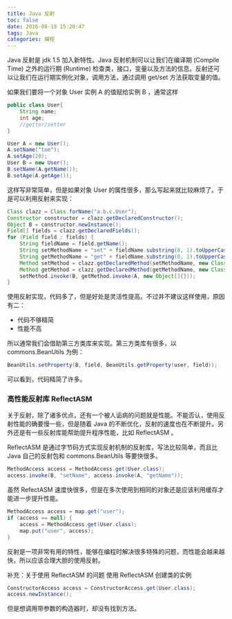 ```yaml
---
title: Java 反射
toc: false
date: 2016-08-19 15:20:47
tags: Java
categories: 编程
---
```


Java 反射是 jdk 1.5 加入新特性。Java 反射机制可以让我们在编译期 (Compile Time) 之外的运行期 (Runtime) 检查类，接口，变量以及方法的信息。反射还可以让我们在运行期实例化对象，调用方法，通过调用 get/set 方法获取变量的值。

如果我们要将一个对象 User 实例 A 的值赋给实例 B ，通常这样
```java
public class User{
    String name;
    int age;
    //getter/setter
}

User A = new User();
A.setName("tom");
A.setAge(20);
User B = new User();
B.setName(A.getName());
B.setAge(A.getAge());

```
这样写非常简单，但是如果对象 User 的属性很多，那么写起来就比较麻烦了。于是可以利用反射来实现：

```java
Class clazz = Class.forName("a.b.c.User");
Constructor constructor = clazz.getDeclaredConstructor();
Object B = constructor.newInstance();
Field[] fields = clazz.getDeclaredFields();
for (Field field : fields) {
    String fieldName = field.getName();
    String setMethodName = "set" + fieldName.substring(0, 1).toUpperCase() + fieldName.substring(1);
    String getMethodName = "get" + fieldName.substring(0, 1).toUpperCase() + fieldName.substring(1);
    Method setMethod = clazz.getDeclaredMethod(setMethodName, new Class[]{field.getType()});
    Method getMethod = clazz.getDeclaredMethod(getMethodName, new Class[]{});
    setMethod.invoke(B, getMethod.invoke(A, new Object[]{}));
}
```
使用反射实现，代码多了，但是好处是灵活性提高。不过并不建议这样使用，原因有二：

* 代码不够精简
* 性能不高

所以通常我们会借助第三方类库来实现。第三方类库有很多，以 commons.BeanUtils 为例：

```java
BeanUtils.setProperty(B, field, BeanUtils.getProperty(user, field));
```
可以看到，代码精简了许多。

### 高性能反射库 ReflectASM

关于反射，除了诸多优点，还有一个被人诟病的问题就是性能。不能否认，使用反射性能的确要慢一些，但是随着 Java 的不断优化，反射的速度也在不断提升。另外还是有一些反射库能帮助提升程序性能，比如 ReflectASM 。

ReflectASM 是通过字节码方式实现反射机制的反射库，写法比较简单，而且比 Java 自己的反射包和 commons.BeanUtils 等要快很多。

```java
MethodAccess access = MethodAccess.get(User.class);
access.invoke(B, "setName", access.invoke(A, "getName"));
```

虽然 RefectASM 速度快很多，但是在多次使用到相同的对象还是应该利用缓存才能进一步提升性能。

```java
MethodAccess access = map.get("user");
if (access == null) {
    access = MethodAccess.get(User.class);
    map.put("user", access);
}
```
反射是一项非常有用的特性，能够在编程时解决很多特殊的问题，而性能会越来越快，所以应该合理大胆的使用反射。

补充：关于使用 ReflectASM 的问题
使用 ReflectASM 创建类的实例
```java
ConstructorAccess access = ConstructorAccess.get(User.class);
access.newInstance();
```
但是想调用带参数的构造器时，却没有找到方法。
